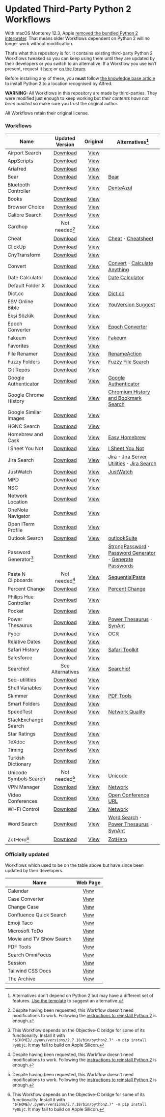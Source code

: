 # Updated Third-Party Python 2 Workflows

With macOS Monterey 12.3, Apple [removed the bundled Python 2 interpreter](https://developer.apple.com/documentation/macos-release-notes/macos-12_3-release-notes#Python). That means older Workflows dependent on Python 2 will no longer work without modification.

That’s what this repository is for. It contains existing third-party Python 2 Workflows tweaked so you can keep using them until they are updated by their developers or you switch to an alternative. If a Workflow you use isn’t present, request it [here](https://github.com/alfredapp/updated-third-party-python2-workflows/issues/new?template=request_workflow.yml) or [on the forum](https://www.alfredforum.com/topic/17941-making-python-2-workflows-work-on-macos-monterey-123-and-above/).

Before installing any of these, you **must** follow [the knowledge base article](https://www.alfredapp.com/help/kb/python-2-monterey/) to install Python 2 to a location recognised by Alfred.

**WARNING:** All Workflows in this repository are made by third-parties. They were modified just enough to keep working but *their contents have not been audited* so make sure you trust the original author.

All Workflows retain their original license.

### Workflows

<!-- BEGIN WORKFLOWS TABLE -->
| Name | Updated Version | Original | Alternatives[^1] |
| --- | :---: | :---: | --- |
| Airport Search | [Download](https://github.com/alfredapp/updated-third-party-python2-workflows/raw/main/Workflows/Airport%20Search.alfredworkflow) | [View](https://www.alfredforum.com/topic/9843-icao-iata-airport-searching/) | |
| AppScripts | [Download](https://github.com/alfredapp/updated-third-party-python2-workflows/raw/main/Workflows/AppScripts.alfredworkflow) | [View](https://www.alfredforum.com/topic/4218-appscripts-—-list-search-and-run-applescripts-for-the-active-application/) | |
| Ariafred | [Download](https://github.com/alfredapp/updated-third-party-python2-workflows/raw/main/Workflows/Ariafred.alfredworkflow) | [View](https://github.com/Wildog/Ariafred) | |
| Bear | [Download](https://github.com/alfredapp/updated-third-party-python2-workflows/raw/main/Workflows/Bear.alfredworkflow) | [View](https://www.alfredforum.com/topic/10403-bear-workflow-search-and-create-notes/) | [Bear](https://github.com/bjrnt/alfred-bear) |
| Bluetooth Controller | [Download](https://github.com/alfredapp/updated-third-party-python2-workflows/raw/main/Workflows/Bluetooth%20Controller.alfredworkflow) | [View](https://www.alfredforum.com/topic/14589-bluetooth-controller/) | [DenteAzul](https://www.alfredforum.com/topic/10075-denteazul-—-toggle-bluetooth-and-paired-device-connectivity/) |
| Books | [Download](https://github.com/alfredapp/updated-third-party-python2-workflows/raw/main/Workflows/Books.alfredworkflow) | [View](https://www.alfredforum.com/topic/13147-alfred-books-use-alfred-as-an-interface-to-access-apples-books-application/) | |
| Browser Choice | [Download](https://github.com/alfredapp/updated-third-party-python2-workflows/raw/main/Workflows/Browser%20Choice.alfredworkflow) | [View](https://www.alfredforum.com/topic/11787-any-way-to-open-a-url-with-a-particular-browser/) | |
| Calibre Search | [Download](https://github.com/alfredapp/updated-third-party-python2-workflows/raw/main/Workflows/Calibre%20Search.alfredworkflow) | [View](https://github.com/mpco/AlfredWorkflow-Calibre-Search) | |
| Cardhop | Not needed[^3] | [View](https://www.alfredforum.com/topic/10917-cardhop-workflow/) | |
| Cheat | [Download](https://github.com/alfredapp/updated-third-party-python2-workflows/raw/main/Workflows/Cheat.alfredworkflow) | [View](https://www.alfredforum.com/topic/13206-alfred-cheat-manage-your-own-cheat-sheets) | [Cheat](https://github.com/giovannicoppola/alfred-cheat/) 𐄁 [Cheatsheet](https://github.com/giovannicoppola/alfred-workflow-cheatsheet/) |
| ClickUp | [Download](https://github.com/alfredapp/updated-third-party-python2-workflows/raw/main/Workflows/ClickUp.alfredworkflow) | [View](https://www.alfredforum.com/topic/14384-clickup-workflow-task-management/) | |
| CnyTransform | [Download](https://github.com/alfredapp/updated-third-party-python2-workflows/raw/main/Workflows/CnyTransform.alfredworkflow) | [View](https://github.com/TerryX-Lee/AlfredWorkflow_CnyTransform) | |
| Convert | [Download](https://github.com/alfredapp/updated-third-party-python2-workflows/raw/main/Workflows/Convert.alfredworkflow) | [View](https://www.alfredforum.com/topic/3980-offline-unit-conversion-workflow/) | [Convert](https://github.com/giovannicoppola/alfred-convert) 𐄁 [Calculate Anything](https://github.com/biati-digital/alfred-calculate-anything) |
| Date Calculator | [Download](https://github.com/alfredapp/updated-third-party-python2-workflows/raw/main/Workflows/Date%20Calculator.alfredworkflow) | [View](https://github.com/MuppetGate/Alfred-Workflows-DateCalculator) | [Date Calculator](https://github.com/giovannicoppola/alfred-DateCalculator) |
| Default Folder X | [Download](https://github.com/alfredapp/updated-third-party-python2-workflows/raw/main/Workflows/Default%20Folder%20X.alfredworkflow) | [View](https://www.alfredforum.com/topic/8695-default-folder-x/) | |
| Dict.cc | [Download](https://github.com/alfredapp/updated-third-party-python2-workflows/raw/main/Workflows/Dict.cc.alfredworkflow) | [View](https://github.com/dennis-tra/alfred-dict.cc-workflow) | [Dict.cc](https://github.com/dennis-tra/alfred-dict.cc-workflow) |
| ESV Online Bible | [Download](https://github.com/alfredapp/updated-third-party-python2-workflows/raw/main/Workflows/ESV%20Online%20Bible.alfredworkflow) | [View](https://www.alfredforum.com/topic/9663-esv-online-bible/) | [YouVersion Suggest](https://github.com/caleb531/youversion-suggest-alfred/) |
| Ekşi Sözlük | [Download](https://github.com/alfredapp/updated-third-party-python2-workflows/raw/main/Workflows/Ekşi%20Sözlük.alfredworkflow) | [View](https://github.com/ttuygun/alfred-eksi-sozluk-workflow) | |
| Epoch Converter | [Download](https://github.com/alfredapp/updated-third-party-python2-workflows/raw/main/Workflows/Epoch%20Converter.alfredworkflow) | [View](https://www.alfredforum.com/topic/12048-epoch-converter/) | [Epoch Converter](https://github.com/giovannicoppola/alfred-epoch-converter) |
| Fakeum | [Download](https://github.com/alfredapp/updated-third-party-python2-workflows/raw/main/Workflows/Fakeum.alfredworkflow) | [View](https://www.alfredforum.com/topic/5319-fakeum-—-generate-fake-test-datasets-in-alfred/) | [Fakeum](https://github.com/giovannicoppola/alfred-fakeum) |
| Favorites | [Download](https://github.com/alfredapp/updated-third-party-python2-workflows/raw/main/Workflows/Favorites.alfredworkflow) | [View](http://www.packal.org/workflow/favorites) | |
| File Renamer | [Download](https://github.com/alfredapp/updated-third-party-python2-workflows/raw/main/Workflows/File%20Renamer.alfredworkflow) | [View](https://github.com/realliyifei/alfred-file-renamer) | [RenameAction](https://www.alfredforum.com/topic/2722-renameaction-—-rename-files-and-folders/) |
| Fuzzy Folders | [Download](https://github.com/alfredapp/updated-third-party-python2-workflows/raw/main/Workflows/Fuzzy%20Folders.alfredworkflow) | [View](https://www.alfredforum.com/topic/4042-fuzzy-folders/) | [Fuzzy File Search](https://www.alfredforum.com/topic/17011-fuzzy-file-search-bring-powers-of-fzf-to-alfred/) |
| Git Repos | [Download](https://github.com/alfredapp/updated-third-party-python2-workflows/raw/main/Workflows/Git%20Repos.alfredworkflow) | [View](https://www.alfredforum.com/topic/4588-find-filter-open-git-repositories/) | |
| Google Authenticator | [Download](https://github.com/alfredapp/updated-third-party-python2-workflows/raw/main/Workflows/Google%20Authenticator.alfredworkflow) | [View](https://www.alfredforum.com/topic/4062-gauth-google-authenticator-time-based-two-factor-authentication/) | [Google Authenticator](https://github.com/tbrek/alfred-workflow-gauth/) |
| Google Chrome History | [Download](https://github.com/alfredapp/updated-third-party-python2-workflows/raw/main/Workflows/Google%20Chrome%20History.alfredworkflow) | [View](https://github.com/tupton/alfred-chrome-history) | [Chromium History and Bookmark Search](https://www.alfredforum.com/topic/13788-chromium-bookmarks-and-history-search/) |
| Google Similar Images | [Download](https://github.com/alfredapp/updated-third-party-python2-workflows/raw/main/Workflows/Google%20Similar%20Images.alfredworkflow) | [View](https://github.com/deanishe/alfred-similar-image-search) | |
| HGNC Search | [Download](https://github.com/alfredapp/updated-third-party-python2-workflows/raw/main/Workflows/HGNC%20Search.alfredworkflow) | [View](https://github.com/danielecook/HGNC-Search) | |
| Homebrew and Cask | [Download](https://github.com/alfredapp/updated-third-party-python2-workflows/raw/main/Workflows/Homebrew%20and%20Cask.alfredworkflow) | [View](https://www.alfredforum.com/topic/4270-homebrew-and-cask-for-alfred/) | [Easy Homebrew](https://github.com/yinan-c/alfred-homebrew) |
| I Sheet You Not | [Download](https://github.com/alfredapp/updated-third-party-python2-workflows/raw/main/Workflows/I%20Sheet%20You%20Not.alfredworkflow) | [View](https://www.alfredforum.com/topic/9469-i-sheet-you-not-plug-excel-into-alfred/) | [I Sheet You Not](https://github.com/giovannicoppola/i-sheet-you-not) |
| Jira Search | [Download](https://github.com/alfredapp/updated-third-party-python2-workflows/raw/main/Workflows/Jira%20Search.alfredworkflow) | [View](https://www.packal.org/workflow/jira-search) | [Jira](https://github.com/mjhuber/alfred-jira) 𐄁 [Jira Server Utilities](https://github.com/scarstens/alfred-workflow-jira-search-utilities) 𐄁 [Jira Search](https://github.com/titouanmathis/alfred-jira-search) |
| JustWatch | [Download](https://github.com/alfredapp/updated-third-party-python2-workflows/raw/main/Workflows/JustWatch.alfredworkflow) | [View](https://www.alfredforum.com/topic/14853-justwatch-alfred-workflow/) | [JustWatch](https://github.com/vinaywadhwa/justwatch-alfred) |
| MPD | [Download](https://github.com/alfredapp/updated-third-party-python2-workflows/raw/main/Workflows/MPD.alfredworkflow) | [View](https://www.alfredforum.com/topic/10370-mpd-music-player-daemon-client/) | |
| NSC | [Download](https://github.com/alfredapp/updated-third-party-python2-workflows/raw/main/Workflows/NSC.alfredworkflow) | [View](https://www.alfredforum.com/topic/1975-nsc-number-system-converter/) | |
| Network Location | [Download](https://github.com/alfredapp/updated-third-party-python2-workflows/raw/main/Workflows/Network%20Location.alfredworkflow) | [View](https://www.alfredforum.com/topic/4533-list-filter-and-activate-network-locations-from-within-alfred/) | |
| OneNote Navigator | [Download](https://github.com/alfredapp/updated-third-party-python2-workflows/raw/main/Workflows/OneNote%20Navigator.alfredworkflow) | [View](https://github.com/kevin-funderburg/alfred-microsoft-onenote-navigator) | |
| Open iTerm Profile | [Download](https://github.com/alfredapp/updated-third-party-python2-workflows/raw/main/Workflows/Open%20iTerm%20Profile.alfredworkflow) | [View](https://github.com/jessedobbelaere/alfred-iterm-profiles-workflow) | |
| Outlook Search | [Download](https://github.com/alfredapp/updated-third-party-python2-workflows/raw/main/Workflows/Outlook%20Search.alfredworkflow) | [View](https://www.alfredforum.com/topic/11320-workflow-for-outlook-v16-search/) | [outlookSuite](https://github.com/giovannicoppola/alfred-outlookSuite) |
| Password Generator[^2] | [Download](https://github.com/alfredapp/updated-third-party-python2-workflows/raw/main/Workflows/Password%20Generator.alfredworkflow) | [View](https://www.alfredforum.com/topic/6653-secure-password-generator/) | [StrongPassword](https://www.alfredforum.com/topic/1233-strongpassword) 𐄁 [Password Generator](http://localhost:1338/workflows/fedecalendino/password-generator/) 𐄁 [Generate Passwords](http://localhost:1338/workflows/otherguy/generate-passwords/) |
| Paste N Clipboards | Not needed[^3] | [View](https://www.packal.org/workflow/paste-n-clipboards) | [SequentialPaste](https://www.alfredforum.com/topic/14534-sequentialpaste-—-paste-previous-clipboard-entries-in-order/) |
| Percent Change | [Download](https://github.com/alfredapp/updated-third-party-python2-workflows/raw/main/Workflows/Percent%20Change.alfredworkflow) | [View](https://www.alfredforum.com/topic/4731-percent-change/) | [Percent Change](https://github.com/giovannicoppola/alfred-percent-change) |
| Philips Hue Controller | [Download](https://github.com/alfredapp/updated-third-party-python2-workflows/raw/main/Workflows/Philips%20Hue%20Controller.alfredworkflow) | [View](https://www.alfredforum.com/topic/2723-philips-hue-controller-workflow/) | |
| Pocket | [Download](https://github.com/alfredapp/updated-third-party-python2-workflows/raw/main/Workflows/Pocket.alfredworkflow) | [View](https://www.alfredforum.com/topic/4127-pocket-for-alfred/) | |
| Power Thesaurus | [Download](https://github.com/alfredapp/updated-third-party-python2-workflows/raw/main/Workflows/Power%20Thesaurus.alfredworkflow) | [View](https://www.alfredforum.com/topic/10576-power-thesaurus-search/) | [Power Thesaurus](https://github.com/giovannicoppola/alfred-powerthesaurus) 𐄁 [SynAnt](https://www.alfredforum.com/topic/3954-synant) |
| Pyocr | [Download](https://github.com/alfredapp/updated-third-party-python2-workflows/raw/main/Workflows/Pyocr.alfredworkflow) | [View](https://github.com/AcerFeng/Pyocr-Alfredworkflow) | [OCR](https://github.com/zeitlings/alfred-workflows#16-alfredocr) |
| Relative Dates | [Download](https://github.com/alfredapp/updated-third-party-python2-workflows/raw/main/Workflows/Relative%20Dates.alfredworkflow) | [View](https://www.alfredforum.com/topic/4056-relative-dates/) | |
| Safari History | [Download](https://github.com/alfredapp/updated-third-party-python2-workflows/raw/main/Workflows/Safari%20History.alfredworkflow) | [View](https://github.com/tupton/alfred-safari-history) | [Safari Toolkit](https://github.com/addozhang/alfred-safari-toolkit) |
| Salesforce | [Download](https://github.com/alfredapp/updated-third-party-python2-workflows/raw/main/Workflows/Salesforce.alfredworkflow) | [View](https://www.alfredforum.com/topic/10892-search-in-salesforce-alfred-3-worklfow/) | |
| Searchio! | See Alternatives | [View](https://www.alfredforum.com/topic/8716-searchio-auto-suggestion-from-search-engines-in-different-languages) | [Searchio!](https://github.com/giovannicoppola/alfred-searchio) |
| Seq-utilities | [Download](https://github.com/alfredapp/updated-third-party-python2-workflows/raw/main/Workflows/Seq-utilities.alfredworkflow) | [View](https://github.com/danielecook/seq-utilities-alfred) | |
| Shell Variables | [Download](https://github.com/alfredapp/updated-third-party-python2-workflows/raw/main/Workflows/Shell%20Variables.alfredworkflow) | [View](https://github.com/hug33k/Alfred-ShellVariables) | |
| Skimmer | [Download](https://github.com/alfredapp/updated-third-party-python2-workflows/raw/main/Workflows/Skimmer.alfredworkflow) | [View](https://www.alfredforum.com/topic/4052-skimmer-pdf-actions-for-skim/) | [PDF Tools](https://www.alfredforum.com/topic/9276-alfred-pdf-tools-–-optimize-encrypt-and-manipulate-pdf-files/) |
| Smart Folders | [Download](https://github.com/alfredapp/updated-third-party-python2-workflows/raw/main/Workflows/Smart%20Folders.alfredworkflow) | [View](https://www.alfredforum.com/topic/3385-smartfolders-browse-and-search-the-contents-of-your-saved-searches/) | |
| SpeedTest | [Download](https://github.com/alfredapp/updated-third-party-python2-workflows/raw/main/Workflows/SpeedTest.alfredworkflow) | [View](http://www.packal.org/workflow/speedtest-0) | [Network Quality](https://www.alfredforum.com/topic/18257-network-quality-—-test-your-internet-connection/) |
| StackExchange Search | [Download](https://github.com/alfredapp/updated-third-party-python2-workflows/raw/main/Workflows/StackExchange%20Search.alfredworkflow) | [View](https://www.alfredforum.com/topic/5318-search-stackoverflow/) | |
| Star Ratings | [Download](https://github.com/alfredapp/updated-third-party-python2-workflows/raw/main/Workflows/Star%20Ratings.alfredworkflow) | [View](https://www.alfredforum.com/topic/8132-star-ratings-rate-your-files-like-in-itunes/) | |
| TeXdoc | [Download](https://github.com/alfredapp/updated-third-party-python2-workflows/raw/main/Workflows/TeXdoc.alfredworkflow) | [View](https://www.alfredforum.com/topic/8705-texdoc-workflow/) | |
| Timing | [Download](https://github.com/alfredapp/updated-third-party-python2-workflows/raw/main/Workflows/Timing.alfredworkflow) | [View](https://github.com/zhengyu-yang/alfred-timing) | |
| Turkish Dictionary | [Download](https://github.com/alfredapp/updated-third-party-python2-workflows/raw/main/Workflows/Turkish%20Dictionary.alfredworkflow) | [View](https://github.com/jmcannon/alfred-tureng) | |
| Unicode Symbols Search | Not needed[^3] | [View](https://www.alfredforum.com/topic/1404-find-and-paste-unicode-symbols-arrow-triangles-greek-and-more/) | [Unicode](https://github.com/deanishe/alfred-unicode) |
| VPN Manager | [Download](https://github.com/alfredapp/updated-third-party-python2-workflows/raw/main/Workflows/VPN%20Manager.alfredworkflow) | [View](https://www.alfredforum.com/topic/7333-vpn-connection-manager/) | [Network](https://alfred.app/workflows/mrodalgaard/network/) |
| Video Conferences | [Download](https://github.com/alfredapp/updated-third-party-python2-workflows/raw/main/Workflows/Video%20Conferences.alfredworkflow) | [View](https://www.deanishe.net/post/2020/05/workflow-video-conferences/) | [Open Conference URL](https://github.com/caleb531/open-conference-url/)|
| Wi-Fi Control | [Download](https://github.com/alfredapp/updated-third-party-python2-workflows/raw/main/Workflows/Wi-Fi%20Control.alfredworkflow) | [View](https://github.com/miromannino/alfred-wifi-control) | [Network](https://alfred.app/workflows/mrodalgaard/network/) |
| Word Search | [Download](https://github.com/alfredapp/updated-third-party-python2-workflows/raw/main/Workflows/Word%20Search.alfredworkflow) | [View](https://www.alfredforum.com/topic/11074-word-search-a-workflow-to-make-you-a-better-writer/) | [Word Search](https://github.com/jun6lee/Alfred-WordSearch) 𐄁 [Power Thesaurus](https://github.com/giovannicoppola/alfred-powerthesaurus) 𐄁 [SynAnt](https://www.alfredforum.com/topic/3954-synant) |
| ZotHero[^2] | [Download](https://github.com/alfredapp/updated-third-party-python2-workflows/raw/main/Workflows/ZotHero.alfredworkflow) | [View](https://www.alfredforum.com/topic/11658-zothero-—-generate-zotero-citations-in-alfred/) | [ZotHero](https://github.com/giovannicoppola/zothero) |
<!-- END WORKFLOWS TABLE -->

### Officially updated

Workflows which used to be on the table above but have since been updated by their developers.

| Name | Web Page |
| --- | :---: |
| Calendar | [View](https://github.com/cleobis/alfred-cal) |
| Case Converter| [View](https://www.alfredforum.com/topic/2180-case-converter-including-title-case/) |
| Change Case | [View](https://github.com/gillibrand/alfred-change-case) |
| Confluence Quick Search | [View](https://www.alfredforum.com/topic/10234-atlassian-confluence-quick-search/) |
| Emoji Taco | [View](http://github.com/jeeftor/EmojiTaco) |
| Microsoft ToDo | [View](https://www.alfredforum.com/topic/14864-microsoft-todo-wunderlist-replacement-workflow/) |
| Movie and TV Show Search | [View](https://www.alfredforum.com/topic/5355-movie-and-tv-show-search/) |
| PDF Tools | [View](https://www.alfredforum.com/topic/9276-alfred-pdf-tools-–-optimize-encrypt-and-manipulate-pdf-files/) |
| Search OmniFocus | [View](https://github.com/rhydlewis/alfred-search-omnifocus) |
| Session | [View](https://www.alfredforum.com/topic/17627-session-workflow/) |
| Tailwind CSS Docs | [View](https://github.com/techouse/alfred-tailwindcss-docs) |
| The Archive | [View](https://www.alfredforum.com/topic/15090-alfred-workflow-for-the-archive/) |

[^1]: Alternatives don’t depend on Python 2 but may have a different set of features. [Use the template](https://github.com/alfredapp/updated-third-party-python2-workflows/issues/new?template=suggest_alternative.yml) to suggest an alternative.

[^2]: This Workflow depends on the Objective-C bridge for some of its functionality. Install it with `"${HOME}/.pyenv/versions/2.7.18/bin/python2.7" -m pip install PyObjC`. It may fail to build on Apple Silicon.

[^3]: Despite having been requested, this Workflow doesn’t need modifications to work. Following the [instructions to reinstall Python 2](https://www.alfredapp.com/help/kb/python-2-monterey/) is enough.
